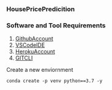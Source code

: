 ### HousePricePredicition

### Software and Tool Requirements

1. [GithubAccount](https://github.com/sumanthgupta548BostonPricePredicition)
2. [VSCodeIDE](https://code.visualstudio.com/)
3. [HerokuAccount](https://heroku.com/)
4. [GITCLI](https://git-scm.com/book/en/v2/Getting-Started-The-Command-Line)


Create a new enviornment

```
conda create -p venv python==3.7 -y
````